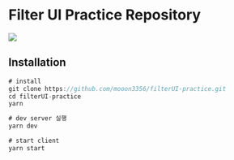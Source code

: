 # Filter UI Practice Repository

<img src="https://res.cloudinary.com/dr4ka7tze/image/upload/v1634812903/Screen_Shot_2021-10-21_at_7.41.36_PM_mxo6bu.png">

## Installation

```javascript
# install
git clone https://github.com/mooon3356/filterUI-practice.git
cd filterUI-practice
yarn

# dev server 실행
yarn dev

# start client
yarn start
```
